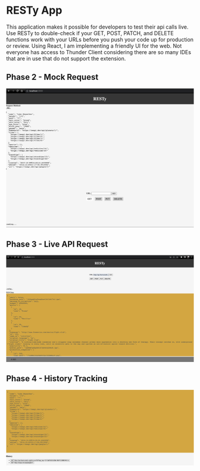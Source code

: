 # RESTy App

This application makes it possible for developers to test their api calls live. Use RESTy to double-check if your GET, POST, PATCH, and DELETE functions work with your URLs before you push your code up for production or review. Using React, I am implementing a friendly UI for the web. Not everyone has access to Thunder Client considering there are so many IDEs that are in use that do not support the extension.

## Phase 2 - Mock Request

![Phase 2](./phase2.png)

## Phase 3 - Live API Request

![Phase 3](./phase3.png)

## Phase 4 - History Tracking

![Phase 4](./phase4.png)